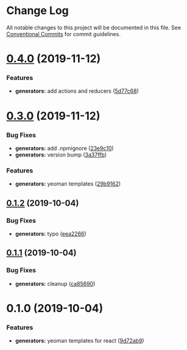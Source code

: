 # Change Log

All notable changes to this project will be documented in this file.
See [Conventional Commits](https://conventionalcommits.org) for commit guidelines.

# [0.4.0](https://github.com/dcai/common-packages/compare/@friendlyrobot/generator-react-app@0.3.0...@friendlyrobot/generator-react-app@0.4.0) (2019-11-12)


### Features

* **generators:** add actions and reducers ([5d77c68](https://github.com/dcai/common-packages/commit/5d77c68))





# [0.3.0](https://github.com/dcai/common-packages/compare/@friendlyrobot/generator-react-app@0.1.2...@friendlyrobot/generator-react-app@0.3.0) (2019-11-12)


### Bug Fixes

* **generators:** add .npmignore ([23e9c10](https://github.com/dcai/common-packages/commit/23e9c10))
* **generators:** version bump ([3a37ffb](https://github.com/dcai/common-packages/commit/3a37ffb))


### Features

* **generators:** yeoman templates ([29b9162](https://github.com/dcai/common-packages/commit/29b9162))





## [0.1.2](https://github.com/dcai/common-packages/compare/@friendlyrobot/generator-react-app@0.1.1...@friendlyrobot/generator-react-app@0.1.2) (2019-10-04)


### Bug Fixes

* **generators:** typo ([eea2266](https://github.com/dcai/common-packages/commit/eea2266))





## [0.1.1](https://github.com/dcai/common-packages/compare/@friendlyrobot/generator-react-app@0.1.0...@friendlyrobot/generator-react-app@0.1.1) (2019-10-04)


### Bug Fixes

* **generators:** cleanup ([ca85690](https://github.com/dcai/common-packages/commit/ca85690))





# 0.1.0 (2019-10-04)


### Features

* **generators:** yeoman templates for react ([9d72ab9](https://github.com/dcai/common-packages/commit/9d72ab9))
